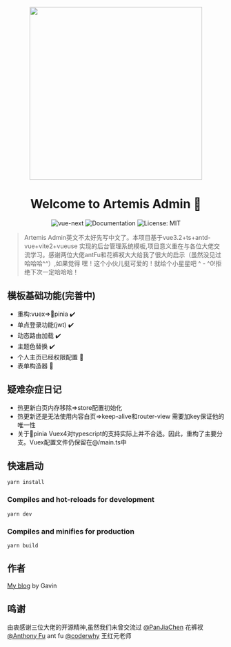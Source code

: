 <!--
 * @Description: 请输入....
 * @Author: Gavin
 * @Date: 2021-05-01 00:48:47
 * @LastEditTime: 2022-01-04 13:19:28
 * @LastEditors: Gavin
-->



<p align="center">
  <a href="https://www.antdv.com/">
    <img width="400" src="https://corp-wecom-cdn.elcapp.cn/bb_test/material/image/20211214/20637098569990017.png">
  </a>
</p>
<h1 align="center">Welcome to Artemis Admin 👋</h1>
<p align="center">
    <img alt="vue-next" src="https://camo.githubusercontent.com/759be1e9170b0987efd0b0ce496bf67d132d8e549035ccddf3b6ee5194eb146c/68747470733a2f2f696d672e736869656c64732e696f2f6e706d2f762f7675652f6e6578742e737667"/>
    <img alt="Documentation" src="https://img.shields.io/badge/documentation-yes-brightgreen.svg"/>
    <img alt="License: MIT" src="https://img.shields.io/badge/License-MIT-yellow.svg"/>
</p>

> Artemis Admin英文不太好先写中文了。本项目基于vue3.2+ts+antd-vue+vite2+vueuse 实现的后台管理系统模板,项目意义重在与各位大佬交流学习。感谢两位大佬antFu和花裤衩大大给我了很大的启示（虽然没见过哈哈哈^^）,如果觉得 嘿！这个小伙儿挺可爱的！就给个小星星吧 ^ - ^0!拒绝下次一定哈哈哈！

## 模板基础功能(完善中)
- 重构:vuex=>:pineapple:pinia  :heavy_check_mark:
- 单点登录功能(jwt)  :heavy_check_mark:
- 动态路由加载   :heavy_check_mark:
- 主题色替换   :heavy_check_mark:
- 个人主页已经权限配置 :wrench:
- 表单构造器 :wrench:



## 疑难杂症日记
* 热更新白页内存移除=>store配置初始化
* 热更新还是无法使用内容白页=>keep-alive和router-view 需要加key保证他的唯一性
* 关于:pineapple:pinia 
Vuex4对typescript的支持实际上并不合适。因此，重构了主要分支。Vuex配置文件仍保留在@/main.ts中

## 快速启动

```
yarn install
```

### Compiles and hot-reloads for development

```
yarn dev
```

### Compiles and minifies for production

```
yarn build
```
## 作者
[My blog](https://juejin.cn/post/6966454624819609631)  by Gavin

## 鸣谢
由衷感谢三位大佬的开源精神,虽然我们未曾交流过
[@PanJiaChen](https://github.com/PanJiaChen) 花裤衩
[@Anthony Fu](https://github.com/antfu) ant fu
[@coderwhy](https://github.com/coderwhy?tab=repositories) 王红元老师
